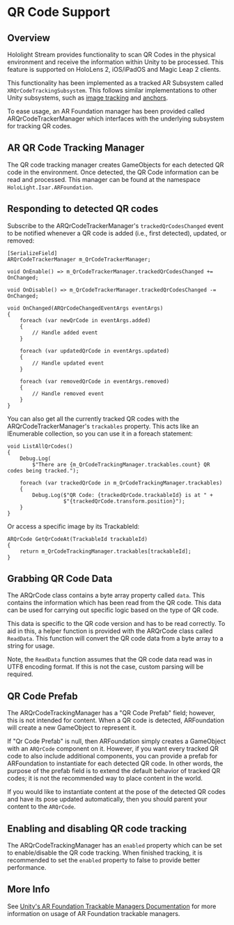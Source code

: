# QR Code Support

## Overview
Hololight Stream provides functionality to scan QR Codes in the physical environment and receive the information within Unity to be processed. This feature is supported on HoloLens 2, iOS/iPadOS and Magic Leap 2 clients.

This functionality has been implemented as a tracked AR Subsystem called `XRQrCodeTrackingSubsystem`. This follows similar implementations to other Unity subsystems, such as [image tracking](https://docs.unity3d.com/Packages/com.unity.xr.arsubsystems@4.1/manual/image-tracking.html) and [anchors](https://docs.unity3d.com/Packages/com.unity.xr.arsubsystems@4.1/manual/anchor-subsystem.html).

To ease usage, an AR Foundation manager has been provided called ARQrCodeTrackerManager which interfaces with the underlying subsystem for tracking QR codes.

## AR QR Code Tracking Manager
The QR code tracking manager creates GameObjects for each detected QR code in the environment. Once detected, the QR Code information can be read and processed. This manager can be found at the namespace `HoloLight.Isar.ARFoundation`.

## Responding to detected QR codes
Subscribe to the ARQrCodeTrackerManager's `trackedQrCodesChanged` event to be notified whenever a QR code is added (i.e., first detected), updated, or removed:

```
[SerializeField]
ARQrCodeTrackerManager m_QrCodeTrackerManager;

void OnEnable() => m_QrCodeTrackerManager.trackedQrCodesChanged += OnChanged;

void OnDisable() => m_QrCodeTrackerManager.trackedQrCodesChanged -= OnChanged;

void OnChanged(ARQrCodeChangedEventArgs eventArgs)
{
    foreach (var newQrCode in eventArgs.added)
    {
        // Handle added event
    }

    foreach (var updatedQrCode in eventArgs.updated)
    {
        // Handle updated event
    }

    foreach (var removedQrCode in eventArgs.removed)
    {
        // Handle removed event
    }
}
```

You can also get all the currently tracked QR codes with the ARQrCodeTrackerManager's `trackables` property. This acts like an IEnumerable collection, so you can use it in a foreach statement:

```
void ListAllQrCodes()
{
    Debug.Log(
        $"There are {m_QrCodeTrackingManager.trackables.count} QR codes being tracked.");

    foreach (var trackedQrCode in m_QrCodeTrackingManager.trackables)
    {
        Debug.Log($"QR Code: {trackedQrCode.trackableId} is at " +
                  $"{trackedQrCode.transform.position}");
    }
}
```

Or access a specific image by its TrackableId:

```
ARQrCode GetQrCodeAt(TrackableId trackableId)
{
    return m_QrCodeTrackingManager.trackables[trackableId];
}
```

## Grabbing QR Code Data
The ARQrCode class contains a byte array property called `data`. This contains the information which has been read from the QR code. This data can be used for carrying out specific logic based on the type of QR code.

This data is specific to the QR code version and has to be read correctly. To aid in this, a helper function is provided with the ARQrCode class called `ReadData`. This function will convert the QR code data from a byte array to a string for usage.

Note, the `ReadData` function assumes that the QR code data read was in UTF8 encoding format. If this is not the case, custom parsing will be required.

## QR Code Prefab
The ARQrCodeTrackingManager has a "QR Code Prefab" field; however, this is not intended for content. When a QR code is detected, ARFoundation will create a new GameObject to represent it.

If "Qr Code Prefab" is null, then ARFoundation simply creates a GameObject with an `ARQrCode` component on it. However, if you want every tracked QR code to also include additional components, you can provide a prefab for ARFoundation to instantiate for each detected QR code. In other words, the purpose of the prefab field is to extend the default behavior of tracked QR codes; it is not the recommended way to place content in the world.

If you would like to instantiate content at the pose of the detected QR codes and have its pose updated automatically, then you should parent your content to the `ARQrCode`.

## Enabling and disabling QR code tracking
The ARQrCodeTrackingManager has an `enabled` property which can be set to enable/disable the QR code tracking. When finished tracking, it is recommended to set the `enabled` property to false to provide better performance.

## More Info
See [Unity's AR Foundation Trackable Managers Documentation](https://docs.unity3d.com/Packages/com.unity.xr.arfoundation@4.1/manual/trackable-managers.html) for more information on usage of AR Foundation trackable managers.

